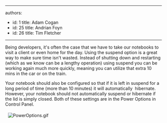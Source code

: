 

---
authors:
  - id: 1
    title: Adam Cogan
  - id: 25
    title: Andrian Foyn
  - id: 26
    title: Tim Fletcher
---




<span class='intro'> ​Being developers, it's often the case that we have to take our notebooks to visit a client or even home for the day. Using the suspend option is a great way to make sure time isn't wasted. Instead of shutting down and restarting (which as we know can be a lengthy operation) using suspend you can be working again much more quickly, meaning you can utilize that extra 10 mins in the car or on the train.<br> </span>

Your notebook should also be configured so that if it is left in suspend for a long period of time (more than 10 minutes) it will automatically&#160; hibernate. However, your notebook should not automatically suspend or hibernate if the lid is simply closed. Both of these settings are in the Power Options in Control Panel.<div>&#160;<img alt="PowerOptions.gif" src="/Management/DeadTime/PublishingImages/PowerOptions.gif" style="margin&#58;5px;" /><br><br></div>


